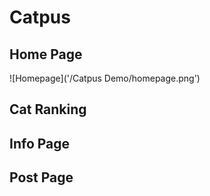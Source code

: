 # Catpus

## Home Page
![Homepage]('/Catpus Demo/homepage.png')

## Cat Ranking


## Info Page


## Post Page
